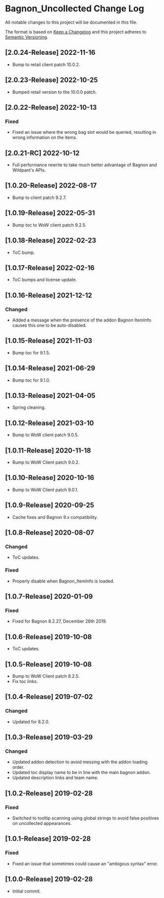 # Bagnon_Uncollected Change Log
All notable changes to this project will be documented in this file.

The format is based on [Keep a Changelog](http://keepachangelog.com/)
and this project adheres to [Semantic Versioning](http://semver.org/).

## [2.0.24-Release] 2022-11-16
- Bump to retail client patch 10.0.2.

## [2.0.23-Release] 2022-10-25
- Bumped retail version to the 10.0.0 patch.

## [2.0.22-Release] 2022-10-13
### Fixed
- Fixed an issue where the wrong bag slot would be queried, resulting in wrong information on the items.

## [2.0.21-RC] 2022-10-12
- Full performance rewrite to take much better advantage of Bagnon and Wildpant's APIs.

## [1.0.20-Release] 2022-08-17
- Bump to client patch 9.2.7.

## [1.0.19-Release] 2022-05-31
- Bump toc to WoW client patch 9.2.5.

## [1.0.18-Release] 2022-02-23
- ToC bump.

## [1.0.17-Release] 2022-02-16
- ToC bumps and license update.

## [1.0.16-Release] 2021-12-12
### Changed
- Added a message when the presence of the addon Bagnon ItemInfo causes this one to be auto-disabled.

## [1.0.15-Release] 2021-11-03
- Bump toc for 9.1.5.

## [1.0.14-Release] 2021-06-29
- Bump toc for 9.1.0.

## [1.0.13-Release] 2021-04-05
- Spring cleaning.

## [1.0.12-Release] 2021-03-10
- Bump to WoW client patch 9.0.5.

## [1.0.11-Release] 2020-11-18
- Bump to WoW Client patch 9.0.2.

## [1.0.10-Release] 2020-10-16
- Bump to WoW Client patch 9.0.1.

## [1.0.9-Release] 2020-09-25
- Cache fixes and Bagnon 9.x compatibility.

## [1.0.8-Release] 2020-08-07
### Changed
- ToC updates.

### Fixed
- Properly disable when Bagnon_ItemInfo is loaded.

## [1.0.7-Release] 2020-01-09
### Fixed
- Fixed for Bagnon 8.2.27, December 26th 2019.

## [1.0.6-Release] 2019-10-08
- ToC updates.

## [1.0.5-Release] 2019-10-08
- Bump to WoW Client patch 8.2.5.
- Fix toc links.

## [1.0.4-Release] 2019-07-02
### Changed
- Updated for 8.2.0.

## [1.0.3-Release] 2019-03-29
### Changed
- Updated addon detection to avoid messing with the addon loading order.
- Updated toc display name to be in line with the main bagnon addon.
- Updated description links and team name.

## [1.0.2-Release] 2019-02-28
### Fixed
- Switched to tooltip scanning using global strings to avoid false positives on uncollected appearances.

## [1.0.1-Release] 2019-02-28
### Fixed
- Fixed an issue that sometimes could cause an "ambigous syntax" error.

## [1.0.0-Release] 2019-02-28
- Initial commit.
